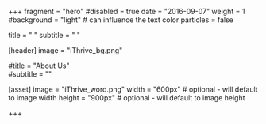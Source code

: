 +++
fragment = "hero" 
#disabled = true
date = "2016-09-07"
weight = 1
#background = "light" # can influence the text color
particles = false


title = " " 
subtitle = " "

[header]
  image = "iThrive_bg.png" 
  
  
#title = "About Us"  
#subtitle = ""

[asset]
  image = "iThrive_word.png"
  width = "600px" # optional - will default to image width
  height = "900px" # optional - will default to image height 

+++
